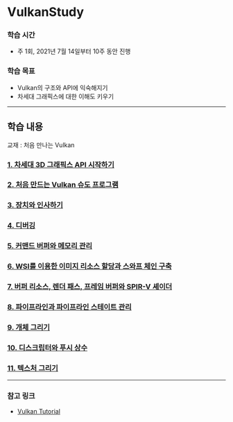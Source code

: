# VulkanStudy
### 학습 시간

* 주 1회, 2021년 7월 14일부터 10주 동안 진행

### 학습 목표

- Vulkan의 구조와 API에 익숙해지기
- 차세대 그래픽스에 대한 이해도 키우기

--- 
## 학습 내용

교재 : 처음 만나는 Vulkan

### [1. 차세대 3D 그래픽스 API 시작하기](Note/ch1.md)

### [2. 처음 만드는 Vulkan 슈도 프로그램](Note/ch2.md)

### [3. 장치와 인사하기](Note/ch3.md)

### [4. 디버깅](Note/ch4.md)

### [5. 커맨드 버퍼와 메모리 관리](Note/ch5.md)

### [6. WSI를 이용한 이미지 리소스 할당과 스와프 체인 구축](Note/ch6.md)

### [7. 버퍼 리소스, 렌더 패스, 프레임 버퍼와 SPIR-V 셰이더](Note/ch7.md)

### [8. 파이프라인과 파이프라인 스테이트 관리](Note/ch8.md)

### [9. 개체 그리기](Note/ch9.md)

### [10. 디스크립터와 푸시 상수](Note/ch10.md)

### [11. 텍스처 그리기](Note/ch11.md)

 --- 
  

### 참고 링크 
-  [Vulkan Tutorial](https://vulkan-tutorial.com/Overview)